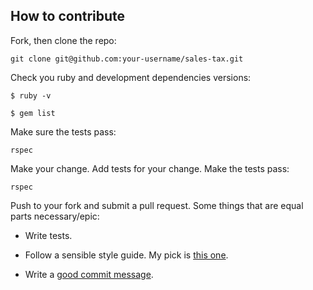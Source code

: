 ## How to contribute

Fork, then clone the repo:

    git clone git@github.com:your-username/sales-tax.git

Check you ruby and development dependencies versions:

    $ ruby -v

    $ gem list

Make sure the tests pass:

    rspec

Make your change. Add tests for your change. Make the tests pass:

    rspec

Push to your fork and submit a pull request. Some things that are equal parts necessary/epic:

 * Write tests.

 * Follow a sensible style guide. My pick is [this one](https://github.com/bbatsov/ruby-style-guide).

 * Write a [good commit message](http://tbaggery.com/2008/04/19/a-note-about-git-commit-messages.html).
